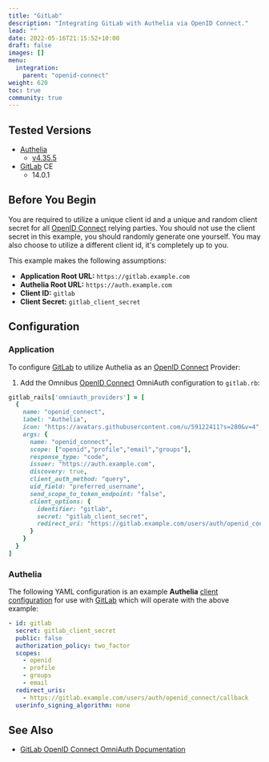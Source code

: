 ```yaml
---
title: "GitLab"
description: "Integrating GitLab with Authelia via OpenID Connect."
lead: ""
date: 2022-05-16T21:15:52+10:00
draft: false
images: []
menu:
  integration:
    parent: "openid-connect"
weight: 620
toc: true
community: true
---
```


## Tested Versions

* [Authelia]
  * [v4.35.5](https://github.com/authelia/authelia/releases/tag/v4.35.5)
* [GitLab] CE
  * 14.0.1

## Before You Begin

You are required to utilize a unique client id and a unique and random client secret for all [OpenID Connect] relying
parties. You should not use the client secret in this example, you should randomly generate one yourself. You may also
choose to utilize a different client id, it's completely up to you.

This example makes the following assumptions:

* __Application Root URL:__ `https://gitlab.example.com`
* __Authelia Root URL:__ `https://auth.example.com`
* __Client ID:__ `gitlab`
* __Client Secret:__ `gitlab_client_secret`

## Configuration

### Application

To configure [GitLab] to utilize Authelia as an [OpenID Connect] Provider:

1. Add the Omnibus [OpenID Connect] OmniAuth configuration to `gitlab.rb`:

```ruby
gitlab_rails['omniauth_providers'] = [
  {
    name: "openid_connect",
    label: "Authelia",
    icon: "https://avatars.githubusercontent.com/u/59122411?s=280&v=4",
    args: {
      name: "openid_connect",
      scope: ["openid","profile","email","groups"],
      response_type: "code",
      issuer: "https://auth.example.com",
      discovery: true,
      client_auth_method: "query",
      uid_field: "preferred_username",
      send_scope_to_token_endpoint: "false",
      client_options: {
        identifier: "gitlab",
        secret: "gitlab_client_secret",
        redirect_uri: "https://gitlab.example.com/users/auth/openid_connect/callback"
      }
    }
  }
]
```

### Authelia

The following YAML configuration is an example __Authelia__
[client configuration](../../../configuration/identity-providers/open-id-connect.md#clients) for use with [GitLab]
which will operate with the above example:

```yaml
- id: gitlab
  secret: gitlab_client_secret
  public: false
  authorization_policy: two_factor
  scopes:
    - openid
    - profile
    - groups
    - email
  redirect_uris:
    - https://gitlab.example.com/users/auth/openid_connect/callback
  userinfo_signing_algorithm: none
```

## See Also

* [GitLab OpenID Connect OmniAuth Documentation](https://docs.gitlab.com/ee/administration/auth/oidc.html)

[Authelia]: https://www.authelia.com
[GitLab]: https://about.gitlab.com/
[OpenID Connect]: ../../openid-connect/introduction.md
